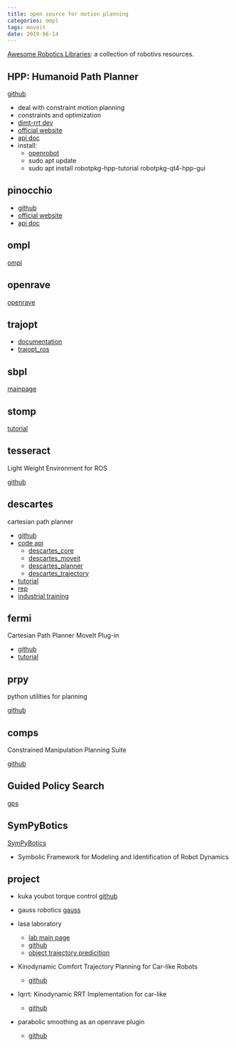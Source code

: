 ```yaml
---
title: open source for motion planning
categories: ompl
tags: moveit
date: 2019-06-14
---
```

[Awesome Robotics Libraries](https://github.com/jslee02/awesome-robotics-libraries#motion-planning-and-control): a collection of robotivs resources.

## HPP: Humanoid Path Planner

[github](https://github.com/humanoid-path-planner)

- deal with constraint motion planning
- constraints and optimization
- [dimt-rrt dev](https://github.com/humanoid-path-planner/hpp-core/blob/814f6ede053b2154e29c44f32183dadd8b3ab1ba/src/dimt-rrt.cc)
- [official website](https://humanoid-path-planner.github.io/hpp-doc/)
- [api doc](https://gepettoweb.laas.fr/hpp/hpp-doc/doxygen-html/index.html)
- install:
    - [openrobot](http://robotpkg.openrobots.org/debian.html)
    - sudo apt update
    - sudo apt install robotpkg-hpp-tutorial robotpkg-qt4-hpp-gui
## pinocchio

- [github](https://github.com/stack-of-tasks/pinocchio)
- [official website](https://stack-of-tasks.github.io/pinocchio/)
- [api doc](https://gepettoweb.laas.fr/doc/stack-of-tasks/pinocchio/master/doxygen-html/md_doc_d-practical-exercises_intro.html)



## ompl

[ompl](http://ompl.kavrakilab.org/)

## openrave

[openrave](https://github.com/rdiankov/openrave/tree/efa968c9adeddf0526d6b9285a98bea03e12f227)


## trajopt

- [documentation](http://rll.berkeley.edu/trajopt/doc/sphinx_build/html/)
- [trajopt_ros](https://github.com/ros-industrial-consortium/trajopt_ros)

## sbpl

[mainpage](http://sbpl.net/node/50)

## stomp

[tutorial](http://wiki.ros.org/Papers/ICRA2011_Kalakrishnan#Instructions_for_reproducing_experiments)

## tesseract

Light Weight Environment for ROS

[github](https://github.com/ros-industrial-consortium/tesseract-)

## descartes

cartesian path planner

- [github](https://github.com/ros-industrial-consortium/descartes)
- [code api](http://wiki.ros.org/descartes)
    - [descartes_core](http://docs.ros.org/indigo/api/descartes_core/html/index.html)
    - [descartes_moveit](http://docs.ros.org/indigo/api/descartes_moveit/html/)
    - [descartes_planner](http://docs.ros.org/indigo/api/descartes_planner/html/)
    - [descartes_trajectory ](http://docs.ros.org/indigo/api/descartes_trajectory/html/)
- [tutorial](http://wiki.ros.org/descartes/Tutorials)
- [rep](https://github.com/ros-industrial/rep)
- [industrial training](https://industrial-training-master.readthedocs.io/en/melodic/_source/session4/Motion-Planning-CPP.html)

## fermi
 
 Cartesian Path Planner MoveIt Plug-in

- [github](https://github.com/ros-industrial-consortium/fermi/tree/hydro-devel)
- [tutorial](http://wiki.ros.org/moveit_cartesian_plan_plugin)

## prpy

python utilities for planning

[github](https://github.com/personalrobotics/prpy)

## comps

Constrained Manipulation Planning Suite

[github](https://github.com/personalrobotics/comps)

## Guided Policy Search

[gps](http://rll.berkeley.edu/gps/)

## SymPyBotics

[SymPyBotics](https://github.com/cdsousa/SymPyBotics)

- Symbolic Framework for Modeling and Identification of Robot Dynamics

## project

- kuka youbot torque control
    [github](https://github.com/uzh-rpg/rpg_youbot_torque_control)

- gauss robotics
    [gauss](https://github.com/TonyRobotics/gauss)

- lasa laboratory
    - [lab main page](http://lasa.epfl.ch/)
    - [github](https://github.com/epfl-lasa)
    - [object trajectory predicition](https://github.com/epfl-lasa/Object-Trajectory-Prediction)
- Kinodynamic Comfort Trajectory Planning for Car-like Robots
    - [github](https://github.com/HeechanShin/KinodynamicComfortTrajectoryPlanning)
- lqrrt: Kinodynamic RRT Implementation for car-like
    - [github](https://github.com/jnez71/lqRRT)
- parabolic smoothing as an openrave plugin
    - [github](https://github.com/personalrobotics/or_parabolicsmoother)

